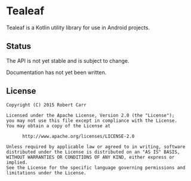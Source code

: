 # Tealeaf

Tealeaf is a Kotlin utility library for use in Android projects.

## Status

The API is not yet stable and is subject to change.

Documentation has not yet been written.

## License

    Copyright (C) 2015 Robert Carr

    Licensed under the Apache License, Version 2.0 (the "License");
    you may not use this file except in compliance with the License.
    You may obtain a copy of the License at

          http://www.apache.org/licenses/LICENSE-2.0

    Unless required by applicable law or agreed to in writing, software
    distributed under the License is distributed on an "AS IS" BASIS,
    WITHOUT WARRANTIES OR CONDITIONS OF ANY KIND, either express or implied.
    See the License for the specific language governing permissions and
    limitations under the License.
